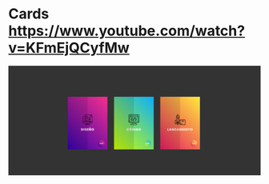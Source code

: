 # Cards https://www.youtube.com/watch?v=KFmEjQCyfMw
<p align="center">
  <img src="preview.png" alt="preview del proyecto" width="600">
</p>